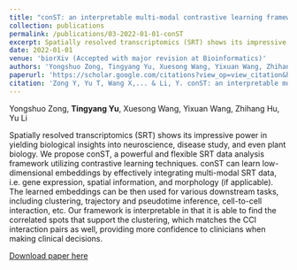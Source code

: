 ```yaml
---
title: "conST: an interpretable multi-modal contrastive learning framework for spatial transcriptomics"
collection: publications
permalink: /publications/03-2022-01-01-conST
excerpt: Spatially resolved transcriptomics (SRT) shows its impressive power in yielding biological insights into neuroscience, disease study, and even plant biology. We propose conST, a powerful and flexible SRT data analysis framework utilizing contrastive learning techniques. conST can learn low-dimensional embeddings by effectively integrating multi-modal SRT data, i.e. gene expression, spatial information, and morphology (if applicable). The learned embeddings can be then used for various downstream tasks, including clustering, trajectory and pseudotime inference, cell-to-cell interaction, etc. Our framework is interpretable in that it is able to find the correlated spots that support the clustering, which matches the CCI interaction pairs as well, providing more confidence to clinicians when making clinical decisions.'
date: 2022-01-01
venue: 'biorXiv (Accepted with major revision at Bioinformatics)'
authors: 'Yongshuo Zong, Tingyang Yu, Xuesong Wang, Yixuan Wang, Zhihang Hu, Yu Li'
paperurl: 'https://scholar.google.com/citations?view_op=view_citation&hl=zh-CN&user=1Cw8oZ4AAAAJ&citation_for_view=1Cw8oZ4AAAAJ:d1gkVwhDpl0C'
citation: 'Zong Y, Yu T, Wang X,... & Li, Y. conST: an interpretable multi-modal contrastive learning framework for spatial transcriptomics[J]. bioRxiv (Accepted with major revision at Nucleic Acids Research (IF = 16.97)), 2022.'
---
```


Yongshuo Zong, **Tingyang Yu**, Xuesong Wang, Yixuan Wang, Zhihang Hu, Yu Li

Spatially resolved transcriptomics (SRT) shows its impressive power in yielding biological insights into neuroscience, disease study, and even plant biology. We propose conST, a powerful and flexible SRT data analysis framework utilizing contrastive learning techniques. conST can learn low-dimensional embeddings by effectively integrating multi-modal SRT data, i.e. gene expression, spatial information, and morphology (if applicable). The learned embeddings can be then used for various downstream tasks, including clustering, trajectory and pseudotime inference, cell-to-cell interaction, etc. Our framework is interpretable in that it is able to find the correlated spots that support the clustering, which matches the CCI interaction pairs as well, providing more confidence to clinicians when making clinical decisions.

[Download paper here](https://www.biorxiv.org/content/10.1101/2022.01.14.476408v1.full.pdf)
